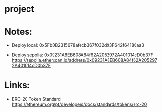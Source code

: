 # project

# Notes:

-   Deploy local:
    0x5FbDB2315678afecb367f032d93F642f64180aa3

-   Deploy sepolia:
    0x09231A8EB608A84f62A2052972A401014cD0b37F
    https://sepolia.etherscan.io/address/0x09231A8EB608A84f62A2052972A401014cD0b37F

# Links:

-   ERC-20 Token Standard
    https://ethereum.org/pt/developers/docs/standards/tokens/erc-20
